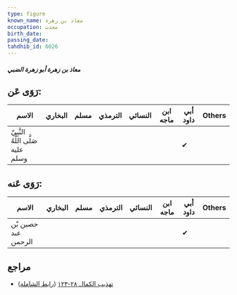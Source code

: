 ```yaml
---
type: figure
known_name: معاذ بن زهرة
occupation: محدث
birth_date:
passing_date:
tahdhib_id: 6026
---
```

##### معاذ بن زهرة أبو زهرة الضبي

## رَوَى عَن:
| الاسم                              | البخاري | مسلم | الترمذي | النسائي | ابن ماجه | أبي داود | Others |
| ---------------------------------- | ------- | ---- | ------- | ------- | -------- | -------- | ------ |
| النَّبِيّ صَلَّى اللَّهُ عليه وسلم |         |      |         |         |          | ✔        |        |
## رَوَى عَنه:
| الاسم               | البخاري | مسلم | الترمذي | النسائي | ابن ماجه | أبي داود | Others |
| ------------------- | ------- | ---- | ------- | ------- | -------- | -------- | ------ |
| حصين بْن عبد الرحمن |         |      |         |         |          | ✔        |        |
## مراجع
- [تهذيب الكمال ٢٨-١٢٣](obsidian://open?vault=Tahdhib-al-Kamal&file=Figures/٦٠٢٦-معاذ%20بن%20زهرة%20أبو%20زهرة%20الضبي) ([رابط الشاملة](https://shamela.ws/book/3722/15098))